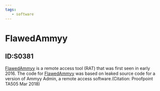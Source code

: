```yaml
---
tags:
   - software
---
```

# FlawedAmmyy
## ID:S0381
[FlawedAmmyy](software/S0381) is a remote access tool (RAT) that was first seen in early 2016. The code for [FlawedAmmyy](software/S0381) was based on leaked source code for a version of Ammyy Admin, a remote access software.(Citation: Proofpoint TA505 Mar 2018)
